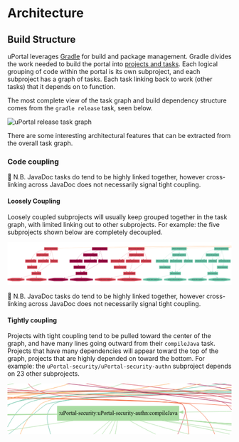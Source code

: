 # Architecture

## Build Structure

uPortal leverages [Gradle][] for build and package management.
Gradle divides the work needed to build the portal into [projects and tasks][].
Each logical grouping of code within the portal is its own subproject, and each subproject has a graph of tasks.
Each task linking back to work (other tasks) that it depends on to function.

The most complete view of the task graph and build dependency structure comes from the `gradle release` task, seen below.

![uPortal release task graph](../../images/uportal-release-task.min.svg)

There are some interesting architectural features that can be extracted from the overall task graph.

### Code coupling

:notebook: N.B. JavaDoc tasks do tend to be highly linked together, however cross-linking across JavaDoc does not necessarily signal tight coupling.

#### Loosely Coupling

Loosely coupled subprojects will usually keep grouped together in the task graph, with limited linking out to other subprojects.
For example: the five subprojects shown below are completely decoupled.

![loose coupling in task graph](../../images/release-task-graph-loose-coupling.png)

:notebook: N.B. JavaDoc tasks do tend to be highly linked together, however cross-linking across JavaDoc does not necessarily signal tight coupling.

#### Tightly coupling

Projects with tight coupling tend to be pulled toward the center of the graph, and have many lines going outward from their `compileJava` task.
Projects that have many dependencies will appear toward the top of the graph, projects that are highly depended on toward the bottom.
For example: the `uPortal-security/uPortal-security-authn` subproject depends on 23 other subprojects.

![tight coupling in task graph](../../images/release-task-graph-tight-coupling.png)

[Gradle]: https://gradle.org
[projects and tasks]: https://docs.gradle.org/current/userguide/tutorial_using_tasks.html

